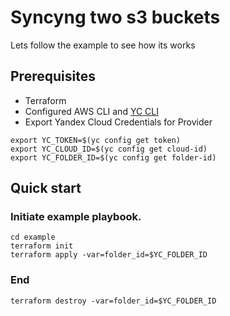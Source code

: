 # Syncyng two s3 buckets

Lets follow the example to see how its works

## Prerequisites

- Terraform 
- Configured AWS CLI and [YC CLI](https://cloud.yandex.com/docs/cli/quickstart) 
- Export Yandex Cloud Credentials for Provider

```
export YC_TOKEN=$(yc config get token)
export YC_CLOUD_ID=$(yc config get cloud-id)
export YC_FOLDER_ID=$(yc config get folder-id)
```
## Quick start

### Initiate example playbook.  



```
cd example
terraform init
terraform apply -var=folder_id=$YC_FOLDER_ID

```


### End 

```
terraform destroy -var=folder_id=$YC_FOLDER_ID
```